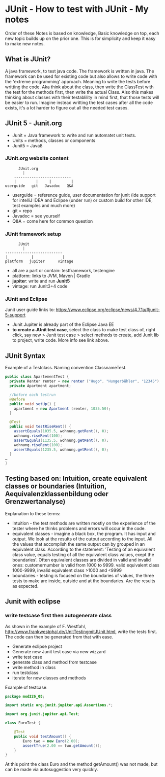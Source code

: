 # JUnit - How to test with JUnit - My notes
Order of these Notes is based on knowledge, Basic knowledge on top, each new topic builds up on the prior one. This is for simplicity and keep it easy to make new notes.

## What is JUnit?
A java framework, to test java code. The framework is written in java. The framework can be used for existing code but also allows to write code with the 'extreme programming' approach. Meaning to write the tests before writting the code. Aka think about the class, then write the ClassTest with the test for the methods first, then write the actual Class. Also this makes thinking about classes with their testablility in mind first, that those tests will be easier to run. Imagine instead writting the test cases after all the code exists, it's a lot harder to figure out all the needed test cases.

## JUnit 5 - Junit.org
* Junit = Java framework to write and run automatet unit tests.
* Units = methods, classes or components
* Junit5 = Java8

### JUnit.org website content
```
      JUnit.org
        |
    --------------------------
    |         |     |         |
userguide   git   Javadoc   Q&A
```
* userguide = reference guide, user documentation for junit (ide support for intelliJ IDEA and Eclipse (under run) or custom build for other IDE, test examples and much more)
* git = repo
* Javadoc = see yourself
* Q&A = come here for common question

### JUnit framework setup
```
      JUnit
        |
--------------------------
|           |             |    
platform   jupiter      vintage
```
* all are a part or contain: testframework, testengine
* platform: links to JVM, Maven | Gradle
* **jupiter**: write and run **Junit5**
* vintage: run Junit3+4 code

### JUnit and Eclipse
Junit user guide links to: https://www.eclipse.org/eclipse/news/4.7.1a/#junit-5-support
* Junit Jupiter is already part of the Eclipse Java EE
* **to create a JUnit test case**, select the class to make test class of, right click, say new > Junit test case > select methods to create, add Junit lib to project, write code. More info see link above.

## JUnit Syntax
Example of a Testclass. Naming convention ClassnameTest.

``` java
public class ApartementTest {
  private Renter renter = new renter ("Hugo", "Hungerbühler", "12345");
  private Apartment apartment;

  //before each testrun
  @Before
  public void setUp() {
    apartment = new Apartment (renter, 1035.50);
  }

  @Test
  public void testRiseRent() {
    assertEquals(1035.5, wohnung.getRent(), 0);
    wohnung.riseRent(100);
    assertEquals(1135.5, wohnung.getRent(), 0);
    wohnung.riseRent(100);
    assertEquals(1235.5, wohnung.getRent(), 0);
  }
…
}

```

## Testing based on: Intuition, create equivalent classes or boundaries (Intuition, Aequivalenzklassenbildung oder Grenzwertanalyse)
Explanation to these terms:
* Intuition - the test methods are written mostly on the experience of the tester where he thinks problems and errors will occur in the code.
* equivalent classes - imagine  a black box, the program. It has input and output. We look at the results of the output according to the input. All the values that accomplish the same output can by grouped in an equivalent class. According to the statement: 'Testing of an equivalent class value, equals testing of all the equivalent class values, exept the boundaries'. Often equivalent classes are divided in valid and invalid ones: customernumber is valid from 1000 to 9999. valid equivalent class 1000-9999, invalid equivalent class >1000 and <9999
* boundaries - testing is focused on the boundaries of values, the three tests to make are inside, outside and at the boundaries. Are the results as expected.

## Junit with eclipse
### write testcase first then autogenerate class
As shown in the example of F. Westfahl, http://www.frankwestphal.de/UnitTestingmitJUnit.html, write the tests first. The code can then be generated from that with ease.

* Generate eclipse project
* Generate new Junit test case via new wizzard
* write test case
* generate class and method from testcase
* write method in class
* run testclass
* iterate for new classes and methods

Example of testcase:
``` Java
package mod226_08;

import static org.junit.jupiter.api.Assertions.*;

import org.junit.jupiter.api.Test;

class EuroTest {

	@Test
	public void testAmount() {
		Euro two = new Euro(2.00);
		assertTrue(2.00 == two.getAmount());
	}
}
```
At this point the class Euro and the method getAmount() was not made, but can be made via autosuggestion very quickly.
